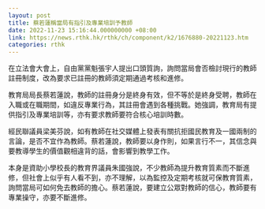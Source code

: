 ```yaml
---
layout: post
title: 蔡若蓮稱當局有指引及專業培訓予教師
date: 2022-11-23 15:16:44.000000000 +08:00
link: https://news.rthk.hk/rthk/ch/component/k2/1676880-20221123.htm
categories: rthk
---
```


在立法會大會上，自由黨黨魁張宇人提出口頭質詢，詢問當局會否檢討現行的教師註冊制度，改為要求已註冊的教師須定期通過考核和進修。

教育局局長蔡若蓮說，教師的註冊身分是終身有效，但不等於是終身受聘，教師在入職或在職期間，如違反專業行為，其註冊會遇到各種挑戰。她強調，教育局有提供指引及專業培訓等，亦有要求教師要符合核心培訓時數。

經民聯議員梁美芬說，如有教師在社交媒體上發表有關抗拒國民教育及一國兩制的言論，是否不宜作為教師。蔡若蓮說，教師要以身作則，如果言行不一，其信念與要教導學生的價值觀相違背的話，會影響到教學工作。

本身是資助小學校長的教育界議員朱國強說，不少教師為提升教育質素而不斷進修，但社會上似乎有人看不到，亦不理解，以為監控及定期考核就可保教育質素，詢問當局可如何免去教師的擔心。蔡若蓮說，要建立公眾對教師的信心，教師要有專業操守，亦要不斷進修。
